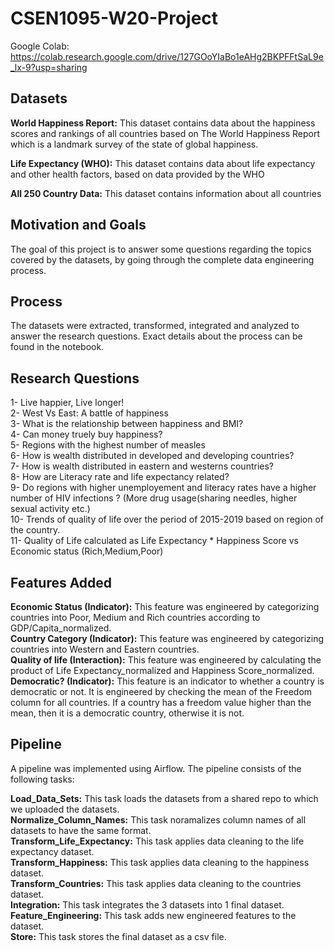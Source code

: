 # CSEN1095-W20-Project

Google Colab: https://colab.research.google.com/drive/127GOoYIaBo1eAHg2BKPFFtSaL9e_lx-9?usp=sharing

## Datasets

**World Happiness Report:** This dataset contains data about the happiness scores and rankings of all countries based on The World Happiness Report which is a landmark survey of the state of global happiness.

**Life Expectancy (WHO):** This dataset contains data about life expectancy and other health factors, based on data provided by the WHO

**All 250 Country Data:** This dataset contains information about all countries

## Motivation and Goals

The goal of this project is to answer some questions regarding the topics covered by the datasets, by going through the complete data engineering process.

## Process
 The datasets were extracted, transformed, integrated and analyzed to answer the research questions. Exact details about the process can be found in the notebook.
 
## Research Questions
1- Live happier, Live longer!\
2- West Vs East: A battle of happiness\
3- What is the relationship between happiness and BMI?\
4- Can money truely buy happiness?\
5- Regions with the highest number of measles\
6- How is wealth distributed in developed and developing countries?\
7- How is wealth distributed in eastern and westerns countries?\
8- How are Literacy rate and life expectancy related?\
9- Do regions with higher unemployement and literacy rates have a higher number of HIV infections ? (More drug usage(sharing needles, higher sexual activity etc.)\
10- Trends of quality of life over the period of 2015-2019 based on region of the country.\
11- Quality of Life calculated as Life Expectancy * Happiness Score vs Economic status (Rich,Medium,Poor)

## Features Added
**Economic Status (Indicator):** This feature was engineered by categorizing countries into Poor, Medium and Rich countries according to GDP/Capita_normalized.\
**Country Category (Indicator):** This feature was engineered by categorizing countries into Western and Eastern countries.\
**Quality of life (Interaction):** This feature was engineered by calculating the product of Life Expectancy_normalized and Happiness Score_normalized.\
**Democratic? (Indicator):** This feature is an indicator to whether a country is democratic or not. It is engineered by checking the mean of the Freedom column for all countries. If a country has a freedom value higher than the mean, then it is a democratic country, otherwise it is not.

## Pipeline
A pipeline was implemented using Airflow. The pipeline consists of the following tasks:

**Load_Data_Sets:** This task loads the datasets from a shared repo to which we uploaded the datasets.\
**Normalize_Column_Names:** This task noramalizes column names of all datasets to have the same format.\
**Transform_Life_Expectancy:** This task applies data cleaning to the life expectancy dataset.\
**Transform_Happiness:** This task applies data cleaning to the happiness dataset.\
**Transform_Countries:** This task applies data cleaning to the countries dataset.\
**Integration:** This task integrates the 3 datasets into 1 final dataset.\
**Feature_Engineering:** This task adds new engineered features to the dataset.\
**Store:** This task stores the final dataset as a csv file.
